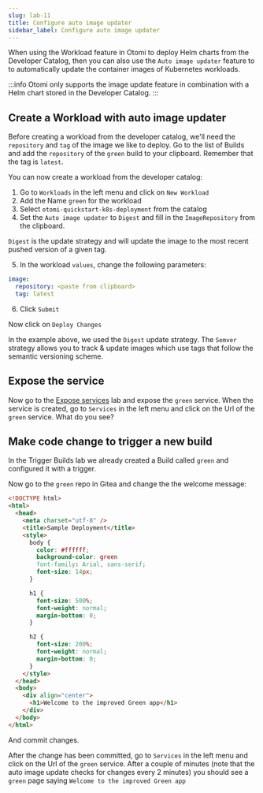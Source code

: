 ```yaml
---
slug: lab-11
title: Configure auto image updater
sidebar_label: Configure auto image updater
---
```


When using the Workload feature in Otomi to deploy Helm charts from the Developer Catalog, then you can also use the `Auto image updater` feature to to automatically update the container images of Kubernetes workloads.

:::info
Otomi only supports the image update feature in combination with a Helm chart stored in the Developer Catalog.
:::

## Create a Workload with auto image updater

Before creating a workload from the developer catalog, we'll need the `repository` and `tag` of the image we like to deploy. Go to the list of Builds and add the `repository` of the `green` build to your clipboard. Remember that the tag is `latest`.

You can now create a workload from the developer catalog:

1. Go to `Workloads` in the left menu and click on `New Workload`
2. Add the Name `green` for the workload
3. Select `otomi-quickstart-k8s-deployment` from the catalog
4. Set the `Auto image updater` to `Digest` and fill in the `ImageRepository` from the clipboard.

`Digest` is the update strategy and will update the image to the most recent pushed version of a given tag.

5. In the workload `values`, change the following parameters:

```yaml
image:
  repository: <paste from clipboard>
  tag: latest
```

6. Click `Submit`

Now click on `Deploy Changes`

In the example above, we used the `Digest` update strategy. The `Semver` strategy allows you to track & update images which use tags that follow the semantic versioning scheme.

## Expose the service

Now go to the [Expose services](lab-18) lab and expose the `green` service. When the service is created, go to `Services` in the left menu and click on the Url of the `green` service. What do you see?

## Make code change to trigger a new build

In the Trigger Builds lab we already created a Build called `green` and configured it with a trigger.

Now go to the `green` repo in Gitea and change the the welcome message:

```html
<!DOCTYPE html>
<html>
  <head>
    <meta charset="utf-8" />
    <title>Sample Deployment</title>
    <style>
      body {
        color: #ffffff;
        background-color: green
        font-family: Arial, sans-serif;
        font-size: 14px;
      }

      h1 {
        font-size: 500%;
        font-weight: normal;
        margin-bottom: 0;
      }

      h2 {
        font-size: 200%;
        font-weight: normal;
        margin-bottom: 0;
      }
    </style>
  </head>
  <body>
    <div align="center">
      <h1>Welcome to the improved Green app</h1>
    </div>
  </body>
</html>
```

And commit changes.

After the change has been committed, go to `Services` in the left menu and click on the Url of the `green` service. After a couple of minutes (note that the auto image update checks for changes every 2 minutes) you should see a `green` page saying `Welcome to the improved Green app`
